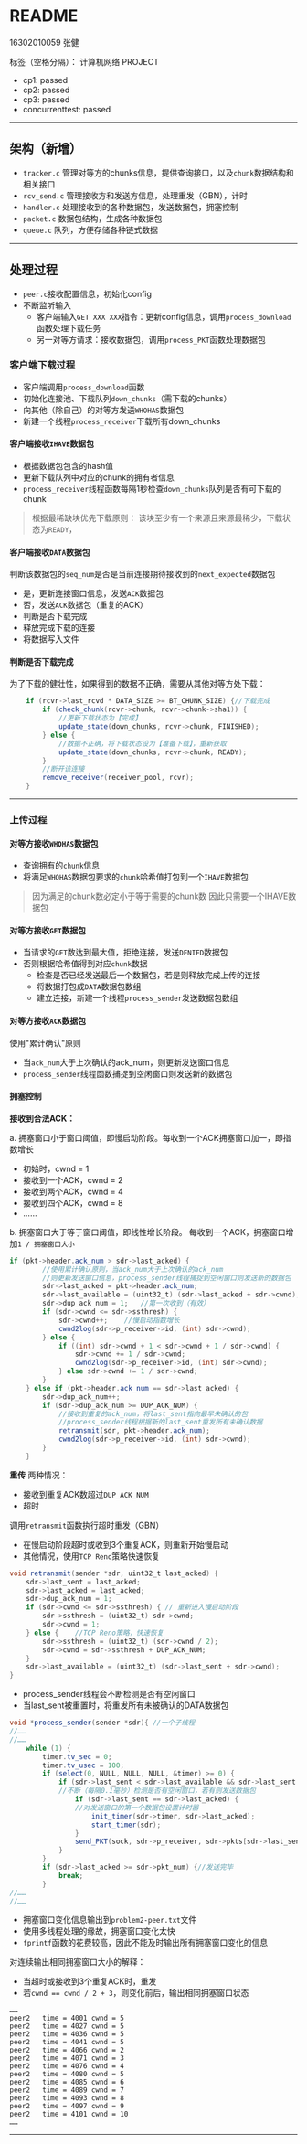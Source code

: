 ﻿# README

16302010059 张健

标签（空格分隔）： 计算机网络 PROJECT

* cp1: passed
* cp2: passed
* cp3: passed
* concurrenttest: passed

---

## 架构（新增）

* `tracker.c` 管理对等方的chunks信息，提供查询接口，以及`chunk`数据结构和相关接口
* `rcv_send.c` 管理接收方和发送方信息，处理重发（GBN），计时
* `handler.c` 处理接收到的各种数据包，发送数据包，拥塞控制
* `packet.c` 数据包结构，生成各种数据包
* `queue.c` 队列，方便存储各种链式数据

---

## 处理过程

* `peer.c`接收配置信息，初始化config
* 不断监听输入
    * 客户端输入`GET XXX XXX`指令：更新config信息，调用`process_download`函数处理下载任务
    * 另一对等方请求：接收数据包，调用`process_PKT`函数处理数据包

### 客户端下载过程

* 客户端调用`process_download`函数
* 初始化连接池、下载队列`down_chunks`（需下载的chunks）
* 向其他（除自己）的对等方发送`WHOHAS`数据包
* 新建一个线程`process_receiver`下载所有down_chunks

#### 客户端接收`IHAVE`数据包

* 根据数据包包含的hash值
* 更新下载队列中对应的chunk的拥有者信息
* `process_receiver`线程函数每隔1秒检查`down_chunks`队列是否有可下载的chunk
> 根据最稀缺块优先下载原则：
> 该块至少有一个来源且来源最稀少，下载状态为`READY`，

#### 客户端接收`DATA`数据包

判断该数据包的`seq_num`是否是当前连接期待接收到的`next_expected`数据包

* 是，更新连接窗口信息，发送`ACK`数据包
* 否，发送`ACK`数据包（重复的ACK）
* 判断是否下载完成
* 释放完成下载的连接
* 将数据写入文件

#### 判断是否下载完成
为了下载的健壮性，如果得到的数据不正确，需要从其他对等方处下载：
```java
    if (rcvr->last_rcvd * DATA_SIZE >= BT_CHUNK_SIZE) {//下载完成
        if (check_chunk(rcvr->chunk, rcvr->chunk->sha1)) {
            //更新下载状态为【完成】
            update_state(down_chunks, rcvr->chunk, FINISHED);
        } else {
            //数据不正确，将下载状态设为【准备下载】，重新获取
            update_state(down_chunks, rcvr->chunk, READY);
        }
        //断开该连接
        remove_receiver(receiver_pool, rcvr);
    }
```
    
---

### 上传过程 

#### 对等方接收`WHOHAS`数据包 

* 查询拥有的`chunk`信息 
* 将满足`WHOHAS`数据包要求的`chunk`哈希值打包到一个`IHAVE`数据包 

> 因为满足的chunk数必定小于等于需要的chunk数
> 因此只需要一个IHAVE数据包

#### **对等方接收`GET`数据包** 

* 当请求的`GET`数达到最大值，拒绝连接，发送`DENIED`数据包
* 否则根据哈希值得到对应`chunk`数据
    * 检查是否已经发送最后一个数据包，若是则释放完成上传的连接
    * 将数据打包成`DATA`数据包数组
    * 建立连接，新建一个线程`process_sender`发送数据包数组

#### **对等方接收`ACK`数据包**

使用"累计确认"原则

* 当`ack_num`大于上次确认的ack_num，则更新发送窗口信息
* `process_sender`线程函数捕捉到空闲窗口则发送新的数据包

#### **拥塞控制**

**接收到合法ACK：**

a. 拥塞窗口小于窗口阈值，即慢启动阶段。每收到一个ACK拥塞窗口加一，即指数增长

* 初始时，cwnd = 1
* 接收到一个ACK，cwnd = 2
* 接收到两个ACK，cwnd = 4
* 接收到四个ACK，cwnd = 8
* ……

b. 拥塞窗口大于等于窗口阈值，即线性增长阶段。
   每收到一个ACK，拥塞窗口增加`1 / 拥塞窗口大小`

```java
if (pkt->header.ack_num > sdr->last_acked) {
        //使用累计确认原则，当ack_num大于上次确认的ack_num
        //则更新发送窗口信息，process_sender线程捕捉到空闲窗口则发送新的数据包
        sdr->last_acked = pkt->header.ack_num;
        sdr->last_available = (uint32_t) (sdr->last_acked + sdr->cwnd);
        sdr->dup_ack_num = 1;   //第一次收到（有效）
        if (sdr->cwnd <= sdr->ssthresh) {
            sdr->cwnd++;    //慢启动指数增长
            cwnd2log(sdr->p_receiver->id, (int) sdr->cwnd);
        } else {
            if ((int) sdr->cwnd + 1 < sdr->cwnd + 1 / sdr->cwnd) {
                sdr->cwnd += 1 / sdr->cwnd;
                cwnd2log(sdr->p_receiver->id, (int) sdr->cwnd);
            } else sdr->cwnd += 1 / sdr->cwnd;
        }
    } else if (pkt->header.ack_num == sdr->last_acked) {
        sdr->dup_ack_num++;
        if (sdr->dup_ack_num >= DUP_ACK_NUM) {
            //接收到重复的ack_num，将last_sent指向最早未确认的包
            //process_sender线程根据新的last_sent重发所有未确认数据
            retransmit(sdr, pkt->header.ack_num);
            cwnd2log(sdr->p_receiver->id, (int) sdr->cwnd);
        }
    }
```
   
**重传**
两种情况：

* 接收到重复ACK数超过`DUP_ACK_NUM`
* 超时

调用`retransmit`函数执行超时重发（GBN）

* 在慢启动阶段超时或收到3个重复ACK，则重新开始慢启动
* 其他情况，使用`TCP Reno`策略快速恢复

```java
void retransmit(sender *sdr, uint32_t last_acked) {
    sdr->last_sent = last_acked;
    sdr->last_acked = last_acked;
    sdr->dup_ack_num = 1;
    if (sdr->cwnd <= sdr->ssthresh) { // 重新进入慢启动阶段
        sdr->ssthresh = (uint32_t) sdr->cwnd;
        sdr->cwnd = 1;
    } else {    //TCP Reno策略，快速恢复
        sdr->ssthresh = (uint32_t) (sdr->cwnd / 2);
        sdr->cwnd = sdr->ssthresh + DUP_ACK_NUM;
    }
    sdr->last_available = (uint32_t) (sdr->last_sent + sdr->cwnd);
}
```

* process_sender线程会不断检测是否有空闲窗口
* 当last_sent被重置时，将重发所有未被确认的DATA数据包

```java
void *process_sender(sender *sdr){ //一个子线程
//……
//……
    while (1) {
        timer.tv_sec = 0;
        timer.tv_usec = 100;
        if (select(0, NULL, NULL, NULL, &timer) >= 0) {
            if (sdr->last_sent < sdr->last_available && sdr->last_sent < sdr->pkt_num) {
            //不断（每隔0.1毫秒）检测是否有空闲窗口，若有则发送数据包
                if (sdr->last_sent == sdr->last_acked) { 
                //对发送窗口的第一个数据包设置计时器
                    init_timer(sdr->timer, sdr->last_acked);
                    start_timer(sdr);
                }
                send_PKT(sock, sdr->p_receiver, sdr->pkts[sdr->last_sent++]);
            }
        }
        if (sdr->last_acked >= sdr->pkt_num) {//发送完毕
            break;
        }
//……
//……
```

* 拥塞窗口变化信息输出到`problem2-peer.txt`文件
* 使用多线程处理的缘故，拥塞窗口变化太快
* `fprintf`函数的花费较高，因此不能及时输出所有拥塞窗口变化的信息

对连续输出相同拥塞窗口大小的解释：

* 当超时或接收到3个重复ACK时，重发
* 若`cwnd == cwnd / 2 + 3`，则变化前后，输出相同拥塞窗口状态
```
……
peer2	time = 4001	cwnd = 5
peer2	time = 4027	cwnd = 5
peer2	time = 4036	cwnd = 5
peer2	time = 4041	cwnd = 5
peer2	time = 4066	cwnd = 2
peer2	time = 4071	cwnd = 3
peer2	time = 4076	cwnd = 4
peer2	time = 4080	cwnd = 5
peer2	time = 4085	cwnd = 6
peer2	time = 4089	cwnd = 7
peer2	time = 4093	cwnd = 8
peer2	time = 4097	cwnd = 9
peer2	time = 4101	cwnd = 10
……

```
---




